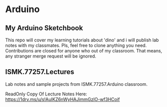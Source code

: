 # Arduino
My Arduino Sketchbook
---------------------
This repo will cover my learning tutorials about 'dino' and i will publish lab notes with my classmates.
Pls, feel free to clone anything you need.
Contributions are closed for anyone who out of my classroom. That means, any stranger merge request will be ignored.

ISMK.77257.Lectures
---------------------
Lab notes and sample projects from ISMK.77257.Arduino classroom.

ReadOnly Copy Of Lecture Notes Here:
https://1drv.ms/u/s!AuIKZ6nWyHAJimmGzlO-wf3HCoif